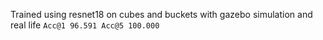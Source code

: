 Trained  using resnet18 on cubes and buckets with gazebo simulation and real life
`Acc@1 96.591 Acc@5 100.000`